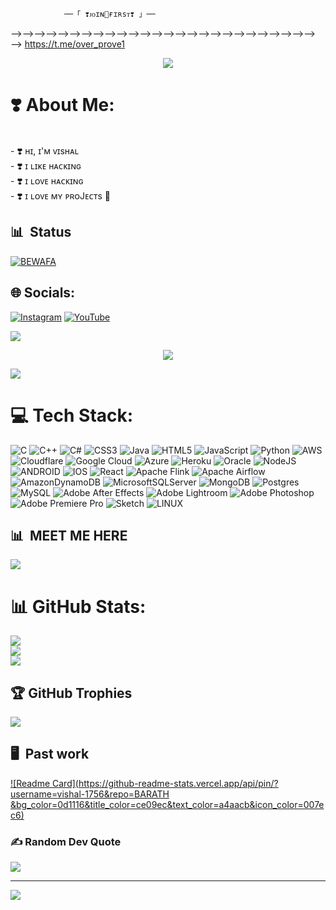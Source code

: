 
<!---
stkeditz/stkeditz is a ✨ special ✨ repository because its `README.md` (this file) appears on your GitHub profile.
You can click the Preview link to take a look at your changes.
--->
                ──「 ❣️ᴊᴏɪɴ🌹ғɪʀsᴛ❣️ 」──

⟶⟶⟶⟶⟶⟶⟶⟶⟶⟶⟶⟶⟶⟶⟶⟶⟶⟶⟶⟶⟶⟶⟶⟶⟶⟶⟶ https://t.me/over_prove1

<p align="center">
  <img src="[https://te.legra.ph/file/73a17caffa6f67e1c86f5.jpg]">
</p>

# ❣️ About Me:
<br>- ❣️ ʜɪ, ɪ'ᴍ ᴠɪsʜᴀʟ<br>- ❣️ ɪ ʟɪᴋᴇ ʜᴀᴄᴋɪɴɢ<br>- ❣️ ɪ ʟᴏᴠᴇ ʜᴀᴄᴋɪɴɢ<br>- ❣️ ɪ ʟᴏᴠᴇ ᴍʏ ᴘʀᴏJᴇᴄᴛs 🥺

## 📊 &nbsp;Status

[![BEWAFA](https://github-stats-alpha.vercel.app/api?username=vishal-1756 "vishal-1756")](https://github-stats-alpha.vercel.app/api?username=vishal-1756 "vishal-1756")


## 🌐 Socials:
[![Instagram](https://img.shields.io/badge/Instagram-%23E4405F.svg?logo=Instagram&logoColor=white)]([https://www.instagram.com/vishal_borse199/]) [![YouTube](https://img.shields.io/badge/YouTube-%23FF0000.svg?logo=YouTube&logoColor=white)](https://youtube.com/@PYTHON_GOD546) 

<a href="https://www.youtube.com/watch?v=dQw4w9WgXcQ"><img src="https://user-images.githubusercontent.com/73097560/115834477-dbab4500-a447-11eb-908a-139a6edaec5c.gif"></a>

<p align="center"><a href="https://t.me/I_M_BEWAFA"><img src="[[https://te.legra.ph/file/535a57eb56d045794fc28.mp4](https://te.legra.ph/file/5b9e70aa1e1f4a46ddeae.mp4)]"></a></p>

<a href="https://www.youtube.com/watch?v=dQw4w9WgXcQ"><img src="https://user-images.githubusercontent.com/73097560/115834477-dbab4500-a447-11eb-908a-139a6edaec5c.gif"></a>

# 💻 Tech Stack:
![C](https://img.shields.io/badge/c-%2300599C.svg?style=flat&logo=c&logoColor=white) ![C++](https://img.shields.io/badge/c++-%2300599C.svg?style=flat&logo=c%2B%2B&logoColor=white) ![C#](https://img.shields.io/badge/c%23-%23239120.svg?style=flat&logo=c-sharp&logoColor=white) ![CSS3](https://img.shields.io/badge/css3-%231572B6.svg?style=flat&logo=css3&logoColor=white) ![Java](https://img.shields.io/badge/java-%23ED8B00.svg?style=flat&logo=java&logoColor=white) ![HTML5](https://img.shields.io/badge/html5-%23E34F26.svg?style=flat&logo=html5&logoColor=white) ![JavaScript](https://img.shields.io/badge/javascript-%23323330.svg?style=flat&logo=javascript&logoColor=%23F7DF1E) ![Python](https://img.shields.io/badge/python-3670A0?style=flat&logo=python&logoColor=ffdd54) ![AWS](https://img.shields.io/badge/AWS-%23FF9900.svg?style=flat&logo=amazon-aws&logoColor=white) ![Cloudflare](https://img.shields.io/badge/Cloudflare-F38020?style=flat&logo=Cloudflare&logoColor=white) ![Google Cloud](https://img.shields.io/badge/Google%20Cloud-%234285F4.svg?style=flat&logo=google-cloud&logoColor=white) ![Azure](https://img.shields.io/badge/azure-%230072C6.svg?style=flat&logo=azure-devops&logoColor=white) ![Heroku](https://img.shields.io/badge/heroku-%23430098.svg?style=flat&logo=heroku&logoColor=white) ![Oracle](https://img.shields.io/badge/Oracle-F80000?style=flat&logo=oracle&logoColor=white) ![NodeJS](https://img.shields.io/badge/node.js-6DA55F?style=flat&logo=node.js&logoColor=white) ![ANDROID](https://img.shields.io/badge/android-%2320232a.svg?style=flat&logo=android&logoColor=%a4c639) ![IOS](https://img.shields.io/badge/IOS-%2320232a.svg?style=flat&logo=apple&logoColor=white) ![React](https://img.shields.io/badge/react-%2320232a.svg?style=flat&logo=react&logoColor=%2361DAFB) ![Apache Flink](https://img.shields.io/badge/Apache%20Flink-E6526F?style=flat&logo=Apache%20Flink&logoColor=white) ![Apache Airflow](https://img.shields.io/badge/Apache%20Airflow-017CEE?style=flat&logo=Apache%20Airflow&logoColor=white) ![AmazonDynamoDB](https://img.shields.io/badge/Amazon%20DynamoDB-4053D6?style=flat&logo=Amazon%20DynamoDB&logoColor=white) ![MicrosoftSQLServer](https://img.shields.io/badge/Microsoft%20SQL%20Sever-CC2927?style=flat&logo=microsoft%20sql%20server&logoColor=white) ![MongoDB](https://img.shields.io/badge/MongoDB-%234ea94b.svg?style=flat&logo=mongodb&logoColor=white) ![Postgres](https://img.shields.io/badge/postgres-%23316192.svg?style=flat&logo=postgresql&logoColor=white) ![MySQL](https://img.shields.io/badge/mysql-%2300f.svg?style=flat&logo=mysql&logoColor=white) ![Adobe After Effects](https://img.shields.io/badge/Adobe%20After%20Effects-9999FF.svg?style=flat&logo=Adobe%20After%20Effects&logoColor=white) ![Adobe Lightroom](https://img.shields.io/badge/Adobe%20Lightroom-31A8FF.svg?style=flat&logo=Adobe%20Lightroom&logoColor=white) ![Adobe Photoshop](https://img.shields.io/badge/adobephotoshop-%2331A8FF.svg?style=flat&logo=adobephotoshop&logoColor=white) ![Adobe Premiere Pro](https://img.shields.io/badge/Adobe%20Premiere%20Pro-9999FF.svg?style=flat&logo=Adobe%20Premiere%20Pro&logoColor=white) ![Sketch](https://img.shields.io/badge/Sketch-FFB387?style=flat&logo=sketch&logoColor=black) ![LINUX](https://img.shields.io/badge/Linux-FCC624?style=flat&logo=linux&logoColor=black)



## 📊 &nbsp;MEET ME HERE
<!-- Talking about groups -->

<a href="https://t.me/over_prove1"><img src="https://img.shields.io/badge/Join-Group%20Support-darkred.svg?style=for-the-badge&logo=Telegram"></a>

# 📊 GitHub Stats:
![](https://github-readme-stats.vercel.app/api?username=vishal-1756&theme=red&hide_border=false&include_all_commits=true&count_private=true)<br/>
![](https://github-readme-streak-stats.herokuapp.com/?user=vishal-1756&theme=city_light&hide_border=false)<br/>
![](https://github-readme-stats.vercel.app/api/top-langs/?username=vishal-1756&theme=city_light&hide_border=false&include_all_commits=true&count_private=true&layout=compact)


## 🏆 GitHub Trophies
![](https://github-profile-trophy.vercel.app/?username=vishal-1756&theme=discord&no-frame=false&no-bg=true&margin-w=4)

## 🖥 &nbsp;Past work

[![Readme Card](https://github-readme-stats.vercel.app/api/pin/?username=vishal-1756&repo=BARATH &bg_color=0d1116&title_color=ce09ec&text_color=a4aacb&icon_color=007ec6)](https://github.com/Vishal-1756/Barath-1) 


### ✍️ Random Dev Quote
![](https://quotes-github-readme.vercel.app/api?type=horizontal&theme=radical)

---
[![](https://visitcount.itsvg.in/api?id=vishal-1756&icon=7&color=0)](https://visitcount.itsvg.in)

<!-- Proudly created with GPRM ( https://gprm.itsvg.in ) -->








